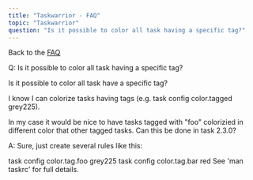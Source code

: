 ```yaml
---
title: "Taskwarrior - FAQ"
topic: "Taskwarrior"
question: "Is it possible to color all task having a specific tag?"
---
```


Back to the [FAQ](/support/faq)

Q: Is it possible to color all task having a specific tag?

Is it possible to color all task have a specific tag? 

I know I can colorize tasks having tags (e.g. task config color.tagged grey225).

In my case it would be nice to have tasks tagged with "foo" colorizied in different color that other tagged tasks. Can this be done in task 2.3.0?

A: Sure, just create several rules like this:

task config color.tag.foo grey225
task config color.tag.bar red
See 'man taskrc' for full details.


